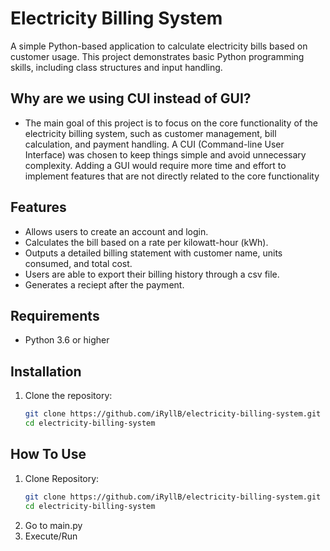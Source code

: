 # Electricity Billing System

A simple Python-based application to calculate electricity bills based on customer usage. This project demonstrates basic Python programming skills, including class structures and input handling.

## Why are we using CUI instead of GUI?
- The main goal of this project is to focus on the core functionality of the electricity billing system, such as customer management, bill calculation, and payment handling. A CUI (Command-line User Interface) was chosen to keep things simple and avoid unnecessary complexity. Adding a GUI would require more time and effort to implement features that are not directly related to the core functionality

## Features
- Allows users to create an account and login.
- Calculates the bill based on a rate per kilowatt-hour (kWh).
- Outputs a detailed billing statement with customer name, units consumed, and total cost.
- Users are able to export their billing history through a csv file.
- Generates a reciept after the payment.

## Requirements
- Python 3.6 or higher

## Installation
1. Clone the repository:
   ```bash
   git clone https://github.com/iRyllB/electricity-billing-system.git
   cd electricity-billing-system
## How To Use
1. Clone Repository:
   ```bash
   git clone https://github.com/iRyllB/electricity-billing-system.git
   cd electricity-billing-system
2. Go to main.py
3. Execute/Run